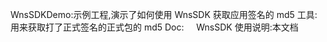 
WnsSDKDemo:示例工程,演示了如何使用 WnsSDK
获取应用签名的 md5 工具:用来获取打了正式签名的正式包的 md5
Doc:
&#160;&#160;&#160;&#160;WnsSDK 使用说明:本文档



